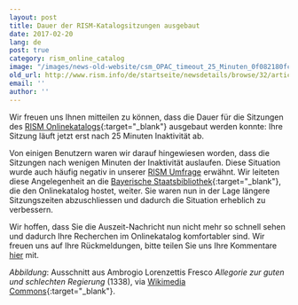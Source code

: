 ```yaml
---
layout: post
title: Dauer der RISM-Katalogsitzungen ausgebaut
date: 2017-02-20
lang: de
post: true
category: rism_online_catalog
image: "/images/news-old-website/csm_OPAC_timeout_25_Minuten_0f082180fc.jpg"
old_url: http://www.rism.info/de/startseite/newsdetails/browse/32/article/64/length-of-rism-catalog-sessions-increased.html
email: ''
author: ''
---
```


Wir freuen uns Ihnen mitteilen zu können, dass die Dauer für die Sitzungen des [RISM Onlinekatalogs](http://opac.rism.info/){:target="_blank"} ausgebaut werden konnte: Ihre Sitzung läuft jetzt erst nach 25 Minuten Inaktivität ab.

Von einigen Benutzern waren wir darauf hingewiesen worden, dass die Sitzungen nach wenigen Minuten der Inaktivität auslaufen. Diese Situation wurde auch häufig negativ in unserer [RISM Umfrage](/community/survey.html) erwähnt. Wir leiteten diese Angelegenheit an die [Bayerische Staatsbibliothek](https://www.bsb-muenchen.de/en/){:target="_blank"}, die den Onlinekatalog hostet, weiter. Sie waren nun in der Lage längere Sitzungszeiten abzuschliessen und dadurch die Situation erheblich zu verbessern.

Wir hoffen, dass Sie die Auszeit-Nachricht nun nicht mehr so schnell sehen und dadurch Ihre Recherchen im Onlinekatalog komfortabler sind. Wir freuen uns auf Ihre Rückmeldungen, bitte teilen Sie uns Ihre Kommentare [hier](/service/feedback.html) mit.


_Abbildung_: Ausschnitt aus Ambrogio Lorenzettis Fresco _Allegorie zur guten und schlechten Regierung_ (1338), via [Wikimedia Commons](https://commons.wikimedia.org/wiki/File%3AAmbrogio_Lorenzetti_002-detail-Temperance.jpg){:target="_blank"}.